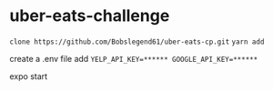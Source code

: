# uber-eats-challenge

`clone https://github.com/Bobslegend61/uber-eats-cp.git`
`yarn add`

create a .env file add
`YELP_API_KEY=****** GOOGLE_API_KEY=******`

expo start
